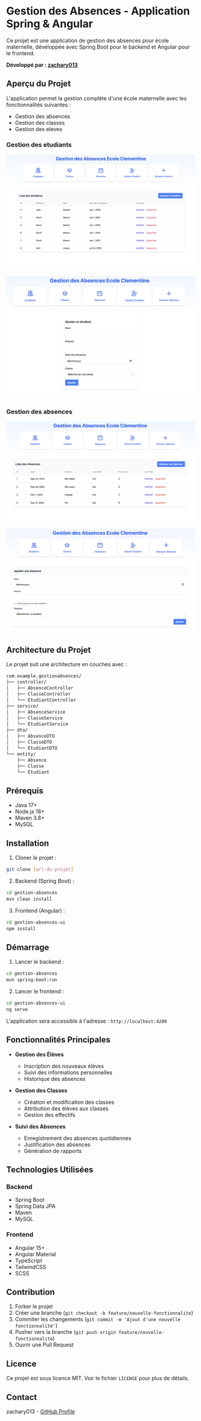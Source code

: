 # Gestion des Absences - Application Spring & Angular

Ce projet est une application de gestion des absences pour école maternelle, développée avec Spring Boot pour le backend et Angular pour le frontend.

**Développé par : [zachary013](https://github.com/zachary013)**

## Aperçu du Projet

L'application permet la gestion complète d'une école maternelle avec les fonctionnalités suivantes :

- Gestion des absences
- Gestion des classes
- Gestion des eleves


### Gestion des etudiants
![Liste des etudiants](screenshots/sc1.png)

![Ajout etudiant](screenshots/sc2.png)

### Gestion des absences
![Liste des absences](screenshots/sc3.png)

![Marquer absence](screenshots/sc4.png)

## Architecture du Projet

Le projet suit une architecture en couches avec :

```
com.example.gestionabsences/
├── controller/
│   ├── AbsenceController
│   ├── ClasseController
│   └── EtudiantController
├── service/
│   ├── AbsenceService
│   ├── ClasseService
│   └── EtudiantService
├── dto/
│   ├── AbsenceDTO
│   ├── ClasseDTO
│   └── EtudiantDTO
└── entity/
    ├── Absence
    ├── Classe
    └── Etudiant
```

## Prérequis

- Java 17+
- Node.js 18+
- Maven 3.8+
- MySQL

## Installation

1. Cloner le projet :
```bash
git clone [url-du-projet]
```

2. Backend (Spring Boot) :
```bash
cd gestion-absences
mvn clean install
```

3. Frontend (Angular) :
```bash
cd gestion-absences-ui
npm install
```

## Démarrage

1. Lancer le backend :
```bash
cd gestion-absences
mvn spring-boot:run
```

2. Lancer le frontend :
```bash
cd gestion-absences-ui
ng serve
```

L'application sera accessible à l'adresse : `http://localhost:4200`

## Fonctionnalités Principales

- **Gestion des Élèves**
    - Inscription des nouveaux élèves
    - Suivi des informations personnelles
    - Historique des absences

- **Gestion des Classes**
    - Création et modification des classes
    - Attribution des élèves aux classes
    - Gestion des effectifs

- **Suivi des Absences**
    - Enregistrement des absences quotidiennes
    - Justification des absences
    - Génération de rapports

## Technologies Utilisées

### Backend
- Spring Boot
- Spring Data JPA
- Maven
- MySQL

### Frontend
- Angular 15+
- Angular Material
- TypeScript
- TailwindCSS
- SCSS

## Contribution

1. Forker le projet
2. Créer une branche (`git checkout -b feature/nouvelle-fonctionnalite`)
3. Commiter les changements (`git commit -m 'Ajout d'une nouvelle fonctionnalité'`)
4. Pusher vers la branche (`git push origin feature/nouvelle-fonctionnalite`)
5. Ouvrir une Pull Request

## Licence

Ce projet est sous licence MIT. Voir le fichier `LICENSE` pour plus de détails.

## Contact

zachary013 - [GitHub Profile](https://github.com/zachary013)